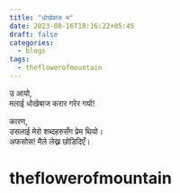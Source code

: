 ```yaml
---
title: "धोखेबाज म"
date: 2023-08-16T18:16:22+05:45
draft: false
categories:
  - blogs
tags:
  - theflowerofmountain
---
```



उ आयो,  
मलाई धोखेबाज करार गरेर गयो! <!--more--> 
  
कारण,  
उसलाई मेरो शब्दहरुसँग प्रेम थियो।  
अफसोस! मैले लेख्न छोडिदिएँ।  

# theflowerofmountain